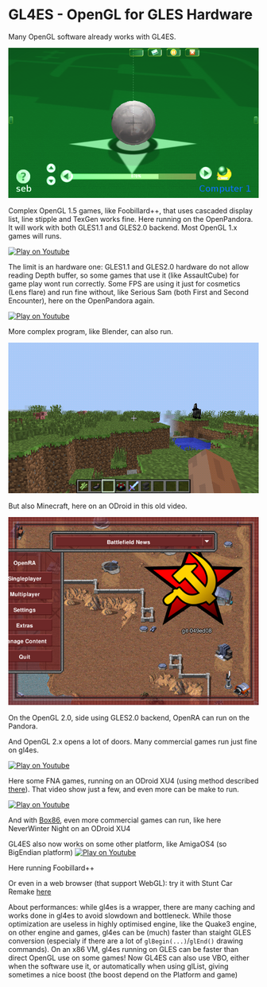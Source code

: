 GL4ES - OpenGL for GLES Hardware
====

Many OpenGL software already works with GL4ES.

![foobillards++](refs/foobillardplus.0000014748.png)

Complex OpenGL 1.5 games, like Foobillard++, that uses cascaded display list, line stipple and TexGen works fine. Here running on the OpenPandora. It will work with both GLES1.1 and GLES2.0 backend. Most OpenGL 1.x games will runs. 


[![Play on Youtube](https://img.youtube.com/vi/75FYb60L7zw/0.jpg)](https://www.youtube.com/watch?v=75FYb60L7zw)

The limit is an hardware one: GLES1.1 and GLES2.0 hardware do not allow reading Depth buffer, so some games that use it (like AssaultCube) for game play wont run correctly. Some FPS are using it just for cosmetics (Lens flare) and run fine without, like Serious Sam (both First and Second Encounter), here on the OpenPandora again.


[![Play on Youtube](https://img.youtube.com/vi/kJPb2jYiBoM/0.jpg)](https://www.youtube.com/watch?v=kJPb2jYiBoM)

More complex program, like Blender, can also run.


![MineCraft](media/minecraft.png)

But also Minecraft, here on an ODroid in this old video.


![OpenRA](refs/openra.0000031249.png)

On the OpenGL 2.0, side using GLES2.0 backend, OpenRA can run on the Pandora.


And OpenGL 2.x opens a lot of doors. Many commercial games run just fine on gl4es.

[![Play on Youtube](https://img.youtube.com/vi/VUoeHWuwlMU/0.jpg)](https://www.youtube.com/watch?v=VUoeHWuwlMU)

Here some FNA games, running on an ODroid XU4 (using method described [there](https://magazine.odroid.com/article/playing-modern-fna-games-on-the-odroid-platform/)). That video show just a few, and even more can be make to run.



[![Play on Youtube](https://img.youtube.com/vi/B4YN37z3-ws/0.jpg)](https://www.youtube.com/watch?v=B4YN37z3-ws)

And with [Box86](https://github.com/ptitSeb/box86), even more commercial games can run, like here NeverWinter Night on an ODroid XU4

GL4ES also now works on some other platform, like AmigaOS4 (so BigEndian platform)
[![Play on Youtube](https://img.youtube.com/vi/hQVabA_ReoQ/0.jpg)](https://www.youtube.com/watch?v=hQVabA_ReoQ)

Here running Foobillard++

Or even in a web browser (that support WebGL): try it with Stunt Car Remake [here](http://ptitseb.github.io/stuntcarremake/)

About performances: while gl4es is a wrapper, there are many caching and works done in gl4es to avoid slowdown and bottleneck. While  those optimization are useless in highly optimised engine, like the Quake3 engine, on other engine and games, gl4es can be (much) faster than staight GLES conversion (especialy if there are a lot of `glBegin(...)`/`glEnd()` drawing commands). On an x86 VM, gl4es running on GLES can be faster than direct OpenGL use on some games!
Now GL4ES can also use VBO, either when the software use it, or automatically when using glList, giving sometimes a nice boost (the boost depend on the Platform and game)
